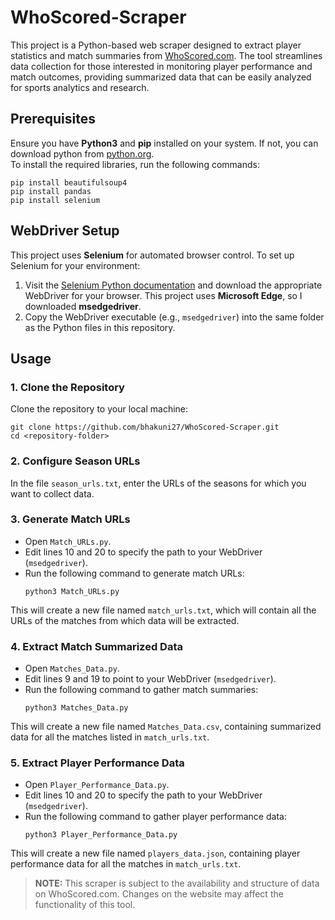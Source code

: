 # WhoScored-Scraper

This project is a Python-based web scraper designed to extract player statistics and match summaries from [WhoScored.com](https://www.whoscored.com/). The tool streamlines data collection for those interested in monitoring player performance and match outcomes, providing summarized data that can be easily analyzed for sports analytics and research.

## Prerequisites
Ensure you have **Python3** and **pip** installed on your system. If not, you can download python from [python.org](https://www.python.org/).  
To install the required libraries, run the following commands:
```
pip install beautifulsoup4
pip install pandas
pip install selenium
```

## WebDriver Setup
This project uses **Selenium** for automated browser control. To set up Selenium for your environment:

1. Visit the [Selenium Python documentation](http://selenium-python.readthedocs.io/installation.html) and download the appropriate WebDriver for your browser. This project uses **Microsoft Edge**, so I downloaded **msedgedriver**.
2. Copy the WebDriver executable (e.g., `msedgedriver`) into the same folder as the Python files in this repository.

## Usage
### 1. Clone the Repository
Clone the repository to your local machine:
```
git clone https://github.com/bhakuni27/WhoScored-Scraper.git
cd <repository-folder>
```
### 2. Configure Season URLs
In the file `season_urls.txt`, enter the URLs of the seasons for which you want to collect data.

### 3. Generate Match URLs
- Open `Match_URLs.py`.
- Edit lines 10 and 20 to specify the path to your WebDriver (`msedgedriver`).
- Run the following command to generate match URLs:
   ```
   python3 Match_URLs.py
   ```
This will create a new file named `match_urls.txt`, which will contain all the URLs of the matches from which data will be extracted.

### 4. Extract Match Summarized Data
- Open `Matches_Data.py`.
- Edit lines 9 and 19 to point to your WebDriver (`msedgedriver`).
- Run the following command to gather match summaries:
   ```
   python3 Matches_Data.py
   ```
This will create a new file named `Matches_Data.csv`, containing summarized data for all the matches listed in `match_urls.txt`.

### 5. Extract Player Performance Data
- Open `Player_Performance_Data.py`.
- Edit lines 10 and 20 to specify the path to your WebDriver (`msedgedriver`).
- Run the following command to gather player performance data:
   ```
   python3 Player_Performance_Data.py
   ```
This will create a new file named `players_data.json`, containing player performance data for all the matches in `match_urls.txt`.

> **NOTE:** This scraper is subject to the availability and structure of data on WhoScored.com. Changes on the website may affect the functionality of this tool.

